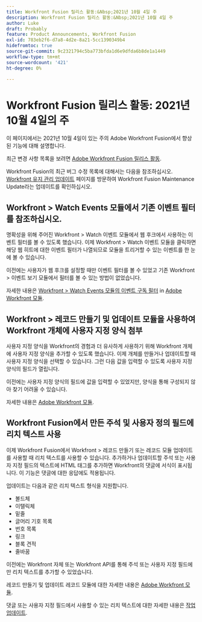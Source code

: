 ```yaml
---
title: Workfront Fusion 릴리스 활동:&Nbsp;2021년 10월 4일 주
description: Workfront Fusion 릴리스 활동:&Nbsp;2021년 10월 4일 주
author: Luke
draft: Probably
feature: Product Announcements, Workfront Fusion
exl-id: 783eb2f6-d7a8-4d2e-8a21-5cc1390349b4
hidefromtoc: true
source-git-commit: 9c2321794c5ba773bfda1d6e9dfda6b8de1a1449
workflow-type: tm+mt
source-wordcount: '421'
ht-degree: 0%

---
```


# Workfront Fusion 릴리스 활동: 2021년 10월 4일의 주

이 페이지에서는 2021년 10월 4일이 있는 주의 Adobe Workfront Fusion에서 향상된 기능에 대해 설명합니다.

최근 변경 사항 목록을 보려면 [Adobe Workfront Fusion 릴리스 활동](../../../product-announcements/product-releases/fusion-release-activity/fusion-release-activity.md).

Workfront Fusion의 최근 버그 수정 목록에 대해서는 다음을 참조하십시오. [Workfront 유지 관리 업데이트](https://one.workfront.com/s/article/Workfront-Maintenance-Updates-1882317350) 페이지를 방문하여 Workfront Fusion Maintenance Update라는 업데이트를 확인하십시오.

## Workfront > Watch Events 모듈에서 기존 이벤트 필터 를 참조하십시오.

명확성을 위해 주어진 Workfront > Watch 이벤트 모듈에서 웹 후크에서 사용하는 이벤트 필터를 볼 수 있도록 했습니다. 이제 Workfront > Watch 이벤트 모듈을 클릭하면 해당 웹 히트에 대한 이벤트 필터가 나열되므로 모듈을 트리거할 수 있는 이벤트를 한 눈에 볼 수 있습니다.

이전에는 사용자가 웹 후크를 설정할 때만 이벤트 필터를 볼 수 있었고 기존 Workfront > 이벤트 보기 모듈에서 필터를 볼 수 있는 방법이 없었습니다.

자세한 내용은 [Workfront > Watch Events 모듈의 이벤트 구독 필터](../../../workfront-fusion/apps-and-their-modules/workfront-modules.md#event) in [Adobe Workfront 모듈](../../../workfront-fusion/apps-and-their-modules/workfront-modules.md).

## Workfront > 레코드 만들기 및 업데이트 모듈을 사용하여 Workfront 개체에 사용자 지정 양식 첨부

사용자 지정 양식을 Workfront의 경험과 더 유사하게 사용하기 위해 Workfront 개체에 사용자 지정 양식을 추가할 수 있도록 했습니다. 이제 개체를 만들거나 업데이트할 때 사용자 지정 양식을 선택할 수 있습니다. 그런 다음 값을 입력할 수 있도록 사용자 지정 양식의 필드가 열립니다.

이전에는 사용자 지정 양식의 필드에 값을 입력할 수 있었지만, 양식을 통해 구성되지 않아 찾기 어려울 수 있습니다.

자세한 내용은 [Adobe Workfront 모듈](../../../workfront-fusion/apps-and-their-modules/workfront-modules.md).

## Workfront Fusion에서 만든 주석 및 사용자 정의 필드에 리치 텍스트 사용

이제 Workfront Fusion에서 Workfront > 레코드 만들기 또는 레코드 모듈 업데이트 를 사용할 때 리치 텍스트를 사용할 수 있습니다. 추가하거나 업데이트할 주석 또는 사용자 지정 필드의 텍스트에 HTML 태그를 추가하면 Workfront의 댓글에 서식이 표시됩니다. 이 기능은 댓글에 대한 응답에도 적용됩니다.

업데이트는 다음과 같은 리치 텍스트 형식을 지원합니다.

* 볼드체
* 이탤릭체
* 밑줄
* 글머리 기호 목록
* 번호 목록
* 링크
* 블록 견적
* 줄바꿈

이전에는 Workfront 자체 또는 Workfront API를 통해 주석 또는 사용자 지정 필드에만 리치 텍스트를 추가할 수 있었습니다.

레코드 만들기 및 업데이트 레코드 모듈에 대한 자세한 내용은 [Adobe Workfront 모듈](../../../workfront-fusion/apps-and-their-modules/workfront-modules.md).

댓글 또는 사용자 지정 필드에서 사용할 수 있는 리치 텍스트에 대한 자세한 내용은 [작업 업데이트](../../../workfront-basics/updating-work-items-and-viewing-updates/update-work.md).
